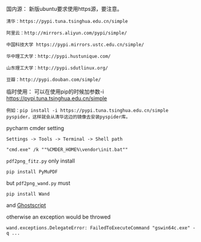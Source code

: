 国内源：
新版ubuntu要求使用https源，要注意。

```
清华：https://pypi.tuna.tsinghua.edu.cn/simple

阿里云：http://mirrors.aliyun.com/pypi/simple/

中国科技大学 https://pypi.mirrors.ustc.edu.cn/simple/

华中理工大学：http://pypi.hustunique.com/

山东理工大学：http://pypi.sdutlinux.org/ 

豆瓣：http://pypi.douban.com/simple/
```

临时使用：
可以在使用pip的时候加参数-i https://pypi.tuna.tsinghua.edu.cn/simple

```
例如：pip install -i https://pypi.tuna.tsinghua.edu.cn/simple pyspider，这样就会从清华这边的镜像去安装pyspider库。
```


pycharm cmder setting

`Settings -> Tools -> Terminal -> Shell path`
```
"cmd.exe" /k ""%CMDER_HOME%\vendor\init.bat"" 
```


`pdf2png_fitz.py` only install
```
pip install PyMuPDF
```

but `pdf2png_wand.py` must
```
pip install Wand
```
and [Ghostscript](https://www.ghostscript.com/releases/index.html)

otherwise an exception would be throwed
```
wand.exceptions.DelegateError: FailedToExecuteCommand "gswin64c.exe" -q ...
```


